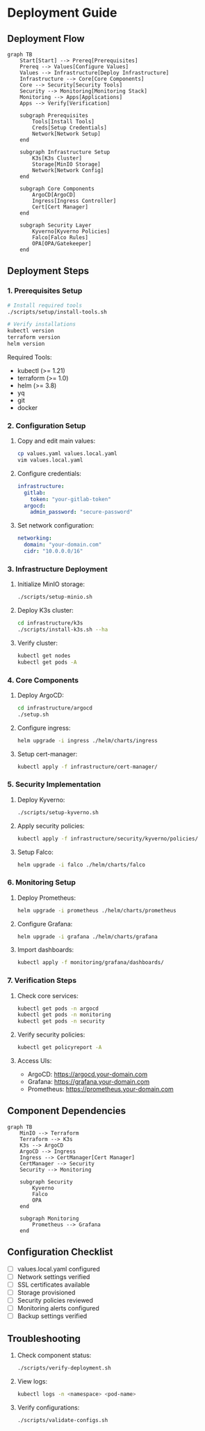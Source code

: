 # Deployment Guide

## Deployment Flow
```mermaid
graph TB
    Start[Start] --> Prereq[Prerequisites]
    Prereq --> Values[Configure Values]
    Values --> Infrastructure[Deploy Infrastructure]
    Infrastructure --> Core[Core Components]
    Core --> Security[Security Tools]
    Security --> Monitoring[Monitoring Stack]
    Monitoring --> Apps[Applications]
    Apps --> Verify[Verification]

    subgraph Prerequisites
        Tools[Install Tools]
        Creds[Setup Credentials]
        Network[Network Setup]
    end

    subgraph Infrastructure Setup
        K3s[K3s Cluster]
        Storage[MinIO Storage]
        Network[Network Config]
    end

    subgraph Core Components
        ArgoCD[ArgoCD]
        Ingress[Ingress Controller]
        Cert[Cert Manager]
    end

    subgraph Security Layer
        Kyverno[Kyverno Policies]
        Falco[Falco Rules]
        OPA[OPA/Gatekeeper]
    end
```

## Deployment Steps

### 1. Prerequisites Setup
```bash
# Install required tools
./scripts/setup/install-tools.sh

# Verify installations
kubectl version
terraform version
helm version
```

Required Tools:
- kubectl (>= 1.21)
- terraform (>= 1.0)
- helm (>= 3.8)
- yq
- git
- docker

### 2. Configuration Setup
1. Copy and edit main values:
   ```bash
   cp values.yaml values.local.yaml
   vim values.local.yaml
   ```

2. Configure credentials:
   ```yaml
   infrastructure:
     gitlab:
       token: "your-gitlab-token"
     argocd:
       admin_password: "secure-password"
   ```

3. Set network configuration:
   ```yaml
   networking:
     domain: "your-domain.com"
     cidr: "10.0.0.0/16"
   ```

### 3. Infrastructure Deployment
1. Initialize MinIO storage:
   ```bash
   ./scripts/setup-minio.sh
   ```

2. Deploy K3s cluster:
   ```bash
   cd infrastructure/k3s
   ./scripts/install-k3s.sh --ha
   ```

3. Verify cluster:
   ```bash
   kubectl get nodes
   kubectl get pods -A
   ```

### 4. Core Components
1. Deploy ArgoCD:
   ```bash
   cd infrastructure/argocd
   ./setup.sh
   ```

2. Configure ingress:
   ```bash
   helm upgrade -i ingress ./helm/charts/ingress
   ```

3. Setup cert-manager:
   ```bash
   kubectl apply -f infrastructure/cert-manager/
   ```

### 5. Security Implementation
1. Deploy Kyverno:
   ```bash
   ./scripts/setup-kyverno.sh
   ```

2. Apply security policies:
   ```bash
   kubectl apply -f infrastructure/security/kyverno/policies/
   ```

3. Setup Falco:
   ```bash
   helm upgrade -i falco ./helm/charts/falco
   ```

### 6. Monitoring Setup
1. Deploy Prometheus:
   ```bash
   helm upgrade -i prometheus ./helm/charts/prometheus
   ```

2. Configure Grafana:
   ```bash
   helm upgrade -i grafana ./helm/charts/grafana
   ```

3. Import dashboards:
   ```bash
   kubectl apply -f monitoring/grafana/dashboards/
   ```

### 7. Verification Steps
1. Check core services:
   ```bash
   kubectl get pods -n argocd
   kubectl get pods -n monitoring
   kubectl get pods -n security
   ```

2. Verify security policies:
   ```bash
   kubectl get policyreport -A
   ```

3. Access UIs:
   - ArgoCD: https://argocd.your-domain.com
   - Grafana: https://grafana.your-domain.com
   - Prometheus: https://prometheus.your-domain.com

## Component Dependencies
```mermaid
graph TB
    MinIO --> Terraform
    Terraform --> K3s
    K3s --> ArgoCD
    ArgoCD --> Ingress
    Ingress --> CertManager[Cert Manager]
    CertManager --> Security
    Security --> Monitoring
    
    subgraph Security
        Kyverno
        Falco
        OPA
    end
    
    subgraph Monitoring
        Prometheus --> Grafana
    end
```

## Configuration Checklist
- [ ] values.local.yaml configured
- [ ] Network settings verified
- [ ] SSL certificates available
- [ ] Storage provisioned
- [ ] Security policies reviewed
- [ ] Monitoring alerts configured
- [ ] Backup settings verified

## Troubleshooting
1. Check component status:
   ```bash
   ./scripts/verify-deployment.sh
   ```

2. View logs:
   ```bash
   kubectl logs -n <namespace> <pod-name>
   ```

3. Verify configurations:
   ```bash
   ./scripts/validate-configs.sh
   ```
